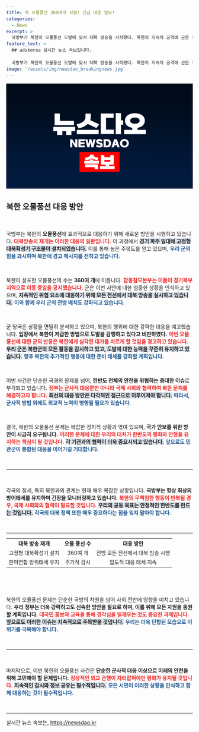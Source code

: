 ```yaml
---
title: 북 오물풍선 360여개 식별! 긴급 대응 필요!
categories:
  - News
excerpt: >
  국방부가 북한의 오물풍선 도발에 맞서 대북 방송을 시작했다. 북한의 지속적 공격에 군은 전방 모든 확성기를 활용, 강력 대응 의지를 천명하며 긴장 고조 속에서도 국민과 북한 주민을 보호할 방침이다. 클릭 유도!
feature_text: >
  ## adskorea 실시간 뉴스 속보입니다.

  국방부가 북한의 오물풍선 도발에 맞서 대북 방송을 시작했다. 북한의 지속적 공격에 군은 전방 모든 확성기를 활용, 강력 대응 의지를 천명하며 긴장 고조 속에서도 국민과 북한 주민을 보호할 방침이다. 클릭 유도!
image: '/assets/img/newsdao_breakingnews.jpg'
---
```


<p><img src="/assets/img/newsdao_breakingnews.jpg" alt="adskorea 속보" /></p>

<h2 data-ke-size="size26">북한 오물풍선 대응 방안</h2>

<p data-ke-size="size16">&nbsp;</p>

<p>국방부는 북한의 <b>오물풍선</b>에 효과적으로 대응하기 위해 새로운 방안을 시행하고 있습니다. <b><span style="color: #ee2323;">대북방송의 재개는 이러한 대응의 일환입니다.</span></b> 이 과정에서 <b><span style="background-color: #21538527;">경기 파주 일대에 고정형 대북확성기 구조물이 설치되었습니다.</span></b> 이를 통해 높은 주목도를 얻고 있으며, <b><span style="color: #1a5490;">우리 군의 힘을 과시하며 북한에 경고 메시지를 전하고 있습니다.</span></b> </p>

<p data-ke-size="size16">&nbsp;</p>

<p>북한이 살포한 오물풍선의 수는 <b>360여 개</b>에 이릅니다. <b><span style="color: #ee2323;">합동참모본부는 이들이 경기북부 지역으로 이동 중임을 공지했습니다.</span></b> 군은 이번 사안에 대한 엄중한 상황을 인식하고 있으며, <b><span style="background-color: #21538527;">지속적인 위협 요소에 대응하기 위해 모든 전선에서 대북 방송을 실시하고 있습니다.</span></b> <b><span style="color: #1a5490;">이와 함께 우리 군의 전방 배치도 강화되고 있습니다.</span></b> </p>

<p data-ke-size="size16">&nbsp;</p>

<p>군 당국은 상황을 면밀히 분석하고 있으며, 북한의 행위에 대한 강력한 대응을 예고했습니다. <b>입장에서 북한이 저급한 방법으로 도발을 감행하고 있다고 비판하였다.</b> <b><span style="color: #ee2323;">이번 오물풍선에 대한 군의 반응은 북한에게 심각한 대가를 치르게 할 것임을 경고하고 있습니다.</span></b> <b><span style="background-color: #21538527;">우리 군은 북한군의 모든 활동을 감시하고 있고, 도발에 대한 능력을 꾸준히 유지하고 있습니다.</span></b> <b><span style="color: #1a5490;">향후 북한의 추가적인 행동에 대한 준비 태세를 강화할 계획입니다.</span></b> </p>

<p data-ke-size="size16">&nbsp;</p>

<p>이번 사건은 단순한 국경의 문제를 넘어, <b>한반도 전체의 안전을 위협하는 중대한 이슈</b>로 부각되고 있습니다. <b><span style="color: #ee2323;">정부는 군사적 대응뿐만 아니라 국제 사회와 협력하여 북한 문제를 해결하고자 합니다.</span></b> <b><span style="background-color: #21538527;">최선의 대응 방안은 다각적인 접근으로 이루어져야 합니다.</span></b> <b><span style="color: #1a5490;">따라서, 군사적 방법 외에도 외교적 노력이 병행될 필요가 있습니다.</span></b> </p>

<p data-ke-size="size16">&nbsp;</p>

<p>결국, 북한의 오물풍선 문제는 복잡한 정치적 상황과 엮여 있으며, <b>국가 안보를 위한 방안이 시급히 요구됩니다.</b> <b><span style="color: #ee2323;">이러한 문제에 대한 우리의 대처가 한반도의 평화와 안정을 유지하는 핵심이 될 것입니다.</span></b> <b><span style="background-color: #21538527;">각 기관과의 협력이 더욱 중요시되고 있습니다.</span></b> <b><span style="color: #1a5490;">앞으로도 민관군이 통합된 대응을 이어가길 기대합니다.</span></b> </p>

<p data-ke-size="size16">&nbsp;</p>

<hr/>

<p data-ke-size="size16">&nbsp;</p> 

<p>각국의 정세, 특히 북한과의 관계는 현재 매우 복잡한 상황입니다. <b>국방부는 항상 최상의 방어태세를 유지하며 긴장을 모니터링하고 있습니다.</b> <b><span style="color: #ee2323;">북한의 무책임한 행동이 반복될 경우, 국제 사회와의 협력이 필요할 것입니다.</span></b> <b><span style="background-color: #21538527;">우리의 공동 목표는 안정적인 한반도를 만드는 것입니다.</span></b> <b><span style="color: #1a5490;">각국의 대북 정책 또한 매우 중요하다는 점을 잊지 말아야 합니다.</span></b> </p>

<p data-ke-size="size16">&nbsp;</p>

<hr/>

<table style="width: 100%; border-collapse: collapse;">
<tr>
<td style="text-align: center; height: 17px;"><b>대북 방송 재개</b></td>
<td style="text-align: center; height: 17px;"><b>오물 풍선 수</b></td>
<td style="text-align: center; height: 17px;"><b>대응 방안</b></td>
</tr>
<tr>
<td style="text-align: center; height: 17px;">고정형 대북확성기 설치</td>
<td style="text-align: center; height: 17px;">360여 개</td>
<td style="text-align: center; height: 17px;">전방 모든 전선에서 대북 방송 시행</td>
</tr>
<tr>
<td style="text-align: center; height: 17px;">한미연합 방위태세 유지</td>
<td style="text-align: center; height: 17px;">주기적 감시</td>
<td style="text-align: center; height: 17px;">압도적 대응 태세 지속</td>
</tr>
</table>

<p data-ke-size="size16">&nbsp;</p> 

<p data-ke-size="size16">&nbsp;</p> 

<p>북한의 오물풍선 문제는 단순한 국방의 차원을 넘어 사회 전반에 영향을 미치고 있습니다. <b>우리 정부는 더욱 강력하고도 신속한 방안을 필요로 하며, 이를 위해 모든 자원을 동원할 계획입니다.</b> <b><span style="color: #ee2323;">대국민 홍보와 교육을 통해 경각심을 일깨우는 것도 중요한 과제입니다.</span></b> <b><span style="background-color: #21538527;">앞으로도 이러한 이슈는 지속적으로 주목받을 것입니다.</span></b> <b><span style="color: #1a5490;">우리는 더욱 단합된 모습으로 이 위기를 극복해야 합니다.</span></b></p>

<p data-ke-size="size16">&nbsp;</p> 

<hr/>

<p data-ke-size="size16">&nbsp;</p> 

<p>마지막으로, 이번 북한의 오물풍선 사건은 <b>단순한 군사적 대응 이상으로 미래의 안전을 위해 고민해야 할 문제입니다.</b> <b><span style="color: #ee2323;">정상적인 외교 관행이 자리잡혀야만 평화가 유지될 것입니다.</span></b> <b><span style="background-color: #21538527;">지속적인 감시와 정보 공유는 필수적입니다.</span></b> <b><span style="color: #1a5490;">모든 시민이 이러한 상황을 인식하고 함께 대응하는 것이 필수적입니다.</span></b> </p>

<p data-ke-size="size16">&nbsp;</p> 

<hr/>
실시간 뉴스 속보는, <a href="https://newsdao.kr" rel="dofollow">https://newsdao.kr</a>


